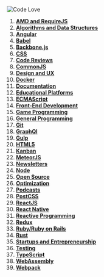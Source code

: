 ![Code Love](http://i.imgur.com/RS2KWU7.png)

1. **[AMD and RequireJS](./source/amd-requirejs.md)**
2. **[Algorithms and Data Structures](./source/algorithms-data-structures.md)**
3. **[Angular](source/angular.md)**
4. **[Babel](./source/babel.md)**
5. **[Backbone.js](./source/backbone.md)**
6. **[CSS](./source/css.md)**
7. **[Code Reviews](./source/code-reviews.md)**
8. **[CommonJS](./source/commonjs.md)**
9. **[Design and UX](./source/design.md)**
10. **[Docker](./source/docker.md)**
11. **[Documentation](./source/documentation.md)**
12. **[Educational Platforms](./source/edu-platforms.md)**
13. **[ECMAScript](./source/ecmascript6.md)**
14. **[Front-End Development](./source/front-end.md)**
15. **[Game Programming](./source/game-programming.md)**
15. **[General Programming](./source/general.md)**
16. **[Git](./source/git.md)**
17. **[GraphQl](./source/graphql.md)**
18. **[Gulp](./source/gulp.md)**
19. **[HTML5](./source/html5.md)**
20. **[Kanban](./source/kanban.md)**
21. **[MeteorJS](./source/meteor.md)**
22. **[Newsletters](./source/newsletters.md)**
23. **[Node](./source/nodejs.md)**
24. **[Open Source](./source/open-source.md)**
25. **[Optimization](./source/optimization.md)**
26. **[Podcasts](./source/podcasts.md)**
27. **[PostCSS](./source/postcss.md)**
28. **[ReactJS](./source/reactjs.md)**
29. **[React Native](./source/reactnative.md)**
30. **[Reactive Programming](./source/reactive.md)**
31. **[Redux](./source/redux.md)**
32. **[Ruby/Ruby on Rails](./source/ruby.md)**
33. **[Rust](./source/rust.md)**
34. **[Startups and Entrepreneurship](./source/startups-entrepreneurship.md)**
35. **[Testing](./source/testing.md)**
36. **[TypeScript](./source/typescript.md)**
37. **[WebAssembly](./source/webassembly.md)**
38. **[Webpack](./source/webpack.md)**
